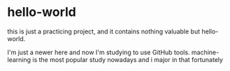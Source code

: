 # hello-world
this is just a practicing project, and it contains nothing valuable but hello-world.

I'm just a newer here and now I'm studying to use GitHub tools.
machine-learning is the most popular study nowadays
and i major in that fortunately

